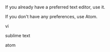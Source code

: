

If you already have a preferred text editor, use it.

If you don't have any preferences, use Atom.




vi

sublime text

atom


